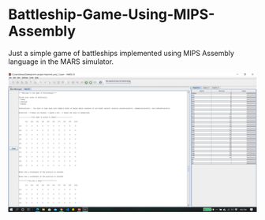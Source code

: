 # Battleship-Game-Using-MIPS-Assembly
Just a simple game of battleships implemented using MIPS Assembly language in the MARS simulator.

![alt text](https://github.com/bharathbabu68/Battleship-Game-Using-MIPS-Assembly/blob/master/Picture1.png)
